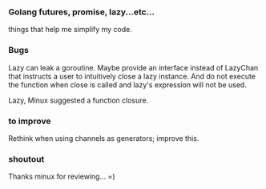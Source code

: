 ### Golang futures, promise, lazy...etc...

things that help me simplify my code.


### Bugs

Lazy can leak a goroutine. Maybe provide an interface instead of LazyChan that instructs a user to intuitively close a lazy instance. And do not execute the function when close is called and lazy's expression will not be used.

Lazy, Minux suggested a function closure.


### to improve

Rethink when using channels as generators; improve this.

### shoutout

Thanks minux for reviewing... =)
